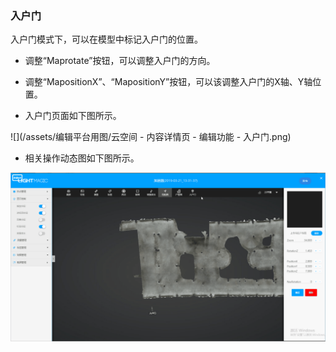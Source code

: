 ### 入户门

入户门模式下，可以在模型中标记入户门的位置。

* 调整“Maprotate”按钮，可以调整入户门的方向。

* 调整“MapositionX”、“MapositionY”按钮，可以该调整入户门的X轴、Y轴位置。

* 入户门页面如下图所示。

![](/assets/编辑平台用图/云空间 - 内容详情页 - 编辑功能 - 入户门.png)

* 相关操作动态图如下图所示。

![](/assets/编辑版GIF图/入户门.gif)



